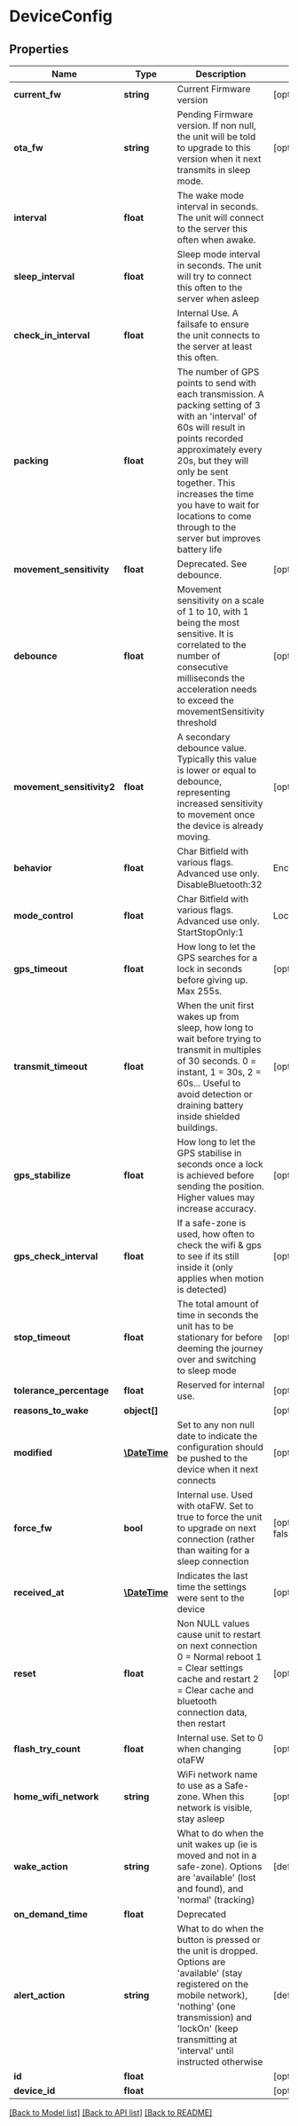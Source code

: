 # DeviceConfig

## Properties
Name | Type | Description | Notes
------------ | ------------- | ------------- | -------------
**current_fw** | **string** | Current Firmware version | [optional] 
**ota_fw** | **string** | Pending Firmware version. If non null, the unit will be told to upgrade to this version when it next transmits in sleep mode. | [optional] 
**interval** | **float** | The wake mode interval in seconds. The unit will connect to the server this often when awake. | 
**sleep_interval** | **float** | Sleep mode interval in seconds. The unit will try to connect this often to the server when asleep | 
**check_in_interval** | **float** | Internal Use. A failsafe to ensure the unit connects to the server at least this often. | 
**packing** | **float** | The number of GPS points to send with each transmission. A packing setting of 3 with an &#39;interval&#39; of 60s will result in points recorded approximately every 20s, but they will only be sent together. This increases the time you have to wait for locations to come through to the server but improves battery life | 
**movement_sensitivity** | **float** | Deprecated. See debounce. | [optional] 
**debounce** | **float** | Movement sensitivity on a scale of 1 to 10, with 1 being the most sensitive. It is correlated to the number of consecutive milliseconds the acceleration needs to exceed the movementSensitivity threshold | [optional] 
**movement_sensitivity2** | **float** | A secondary debounce value. Typically this value is lower or equal to debounce, representing increased sensitivity to movement once the device is already moving. | [optional] 
**behavior** | **float** | Char Bitfield with various flags. Advanced use only.  DisableBluetooth:32 |  Encrypt:128 |  GsmOnWhenAwake:1 |  GsmOnWhenAsleep:2 |  GpsOnWhenAwake:4 |  DisableWifiAccuracyAssist:8 |  RepeatSleep:16 |  DisableWifi:64 | [optional] 
**mode_control** | **float** | Char Bitfield with various flags. Advanced use only.  StartStopOnly:1 |  LockAwakeOnAlert:2 |  SendSleepLocAfterBtDisconnect:4 | | [optional] 
**gps_timeout** | **float** | How long to let the GPS searches for a lock in seconds before giving up. Max 255s. | [optional] 
**transmit_timeout** | **float** | When the unit first wakes up from sleep, how long to wait before trying to transmit in multiples of 30 seconds. 0 &#x3D; instant, 1 &#x3D; 30s, 2 &#x3D; 60s...   Useful to avoid detection or draining battery inside shielded buildings. | [optional] 
**gps_stabilize** | **float** | How long to let the GPS stabilise in seconds once a lock is achieved before sending the position. Higher values may increase accuracy. | [optional] 
**gps_check_interval** | **float** | If a safe-zone is used, how often to check the wifi &amp; gps to see if its still inside it (only applies when motion is detected) | [optional] 
**stop_timeout** | **float** | The total amount of time in seconds the unit has to be stationary for before deeming the journey over and switching to sleep mode | [optional] 
**tolerance_percentage** | **float** | Reserved for internal use. | [optional] 
**reasons_to_wake** | **object[]** |  | [optional] 
**modified** | [**\DateTime**](\DateTime.md) | Set to any non null date to indicate the configuration should be pushed to the device when it next connects | [optional] 
**force_fw** | **bool** | Internal use.   Used with otaFW. Set to true to force the unit to upgrade on next connection (rather than waiting for a sleep connection | [optional] [default to false]
**received_at** | [**\DateTime**](\DateTime.md) | Indicates the last time the settings were sent to the device | [optional] 
**reset** | **float** | Non NULL values cause unit to restart on next connection   0 &#x3D; Normal reboot   1 &#x3D; Clear settings cache and restart   2 &#x3D; Clear cache and bluetooth connection data, then restart | [optional] 
**flash_try_count** | **float** | Internal use. Set to 0 when changing otaFW | [optional] 
**home_wifi_network** | **string** | WiFi network name to use as a Safe-zone. When this network is visible, stay asleep | [optional] 
**wake_action** | **string** | What to do when the unit wakes up (ie is moved and not in a safe-zone). Options are &#39;available&#39; (lost and found), and &#39;normal&#39; (tracking) | [default to 'normal']
**on_demand_time** | **float** | Deprecated | 
**alert_action** | **string** | What to do when the button is pressed or the unit is dropped. Options are &#39;available&#39; (stay registered on the mobile network), &#39;nothing&#39; (one transmission) and  &#39;lockOn&#39; (keep transmitting at &#39;interval&#39; until instructed otherwise | [default to 'nothing']
**id** | **float** |  | [optional] 
**device_id** | **float** |  | [optional] 

[[Back to Model list]](../README.md#documentation-for-models) [[Back to API list]](../README.md#documentation-for-api-endpoints) [[Back to README]](../README.md)


